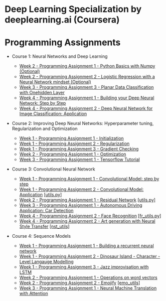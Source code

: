 # Deep Learning Specialization by deeplearning.ai (Coursera)

# Programming Assignments
* Course 1: Neural Networks and Deep Learning

  * [Week 2 - Programming Assignment 1 - Python Basics with Numpy (Optional)](https://github.com/kool7/Deep_Learning_Coursera/blob/master/Neural%20Network%20And%20Deep%20Learning/Python_Basics_With_Numpy_v3a.ipynb)
  * [Week 2 - Programming Assignment 2 - Logistic Regression with a Neural Network mindset (Optional)](https://github.com/kool7/Deep_Learning_Coursera/blob/master/Neural%20Network%20And%20Deep%20Learning/Logistic_Regression_with_a_Neural_Network_mindset_v6a.ipynb)
  * [Week 3 - Programming Assignment 3 - Planar Data Classification with Onehidden Layer](https://github.com/kool7/Deep_Learning_Specialization_Coursera_2020/blob/master/Neural%20Network%20And%20Deep%20Learning/week3/Planar_data_classification_with_onehidden_layer_v6c.ipynb)
  * [Week 4 - Programming Assignment 1 - Building your Deep Neural Network: Step by Step](https://github.com/kool7/Deep_Learning_Coursera/blob/master/Neural%20Network%20And%20Deep%20Learning/Building_your_Deep_Neural_Network_Step_by_Step_v8a.ipynb)
  * [Week 4 - Programming Assignment 2 - Deep Neural Network for Image Classification: Application](https://github.com/kool7/Deep_Learning_Coursera/blob/master/Neural%20Network%20And%20Deep%20Learning/Deep%2BNeural%2BNetwork%2B-%2BApplication%2Bv8.ipynb)

* Course 2: Improving Deep Neural Networks: Hyperparameter tuning, Regularization and Optimization

  * [Week 1 - Programming Assignment 1 - Initialization](https://github.com/kool7/Deep_Learning_Coursera/blob/master/Improving%20Deep%20Neural%20Networks%20Hyperparameter%20tuning%2C%20Regularization%20and%20Optimization/Initialization.ipynb)
  * [Week 1 - Programming Assignment 2 - Regularization](https://github.com/kool7/Deep_Learning_Coursera/blob/master/Improving%20Deep%20Neural%20Networks%20Hyperparameter%20tuning%2C%20Regularization%20and%20Optimization/Regularization_v2a.ipynb)
  * [Week 1 - Programming Assignment 3 - Gradient Checking](https://github.com/kool7/Deep_Learning_Coursera/blob/master/Improving%20Deep%20Neural%20Networks%20Hyperparameter%20tuning%2C%20Regularization%20and%20Optimization/Gradient%2BChecking%2Bv1.ipynb)
  * [Week 2 - Programming Assignment 1 - Optimization](https://github.com/kool7/Deep_Learning_Coursera/blob/master/Improving%20Deep%20Neural%20Networks%20Hyperparameter%20tuning%2C%20Regularization%20and%20Optimization/Optimization_methods_v1b.ipynb)
  * [Week 3 - Programming Assignment 1 - Tensorflow Tutorial](https://github.com/kool7/Deep_Learning_Specialization_Coursera_2020/blob/master/Improving%20Deep%20Neural%20Networks%20Hyperparameter%20tuning%2C%20Regularization%20and%20Optimization/TensorFlow_Tutorial_v3b.ipynb)

* Course 3: Convolutional Neural Network
 
  * [Week 1 - Programming Assignment 1 - Convolutional Model: step by step](https://github.com/kool7/Deep_Learning_Specialization_Coursera_2020/blob/master/Convolutional%20Neural%20Network/Convolution_model_Step_by_Step_v2a.ipynb)
  * [Week 1 - Programming Assignment 2 - Convolutional Model: Application](https://github.com/kool7/Deep_Learning_Specialization_Coursera_2020/blob/master/Convolutional%20Neural%20Network/Convolution_model_Application_v1a.ipynb) [[utils.py]](https://github.com/kool7/Deep_Learning_Specialization_Coursera_2020/blob/master/Convolutional%20Neural%20Network/cnn_utils.py)
  * [Week 2 - Programming Assignment 1 - Residual Network](https://github.com/kool7/Deep_Learning_Specialization_Coursera_2020/blob/master/Convolutional%20Neural%20Network/week2/Residual_Networks_v2a.ipynb) [[utils.py]](https://github.com/kool7/Deep_Learning_Specialization_Coursera_2020/blob/master/Convolutional%20Neural%20Network/week2/resnets_utils.py)
  * [Week 3 - Programming Assignment 1 - Autonomous Driving Application: Car Detection](https://github.com/kool7/Deep_Learning_Specialization_Coursera_2020/blob/master/Convolutional%20Neural%20Network/week3/Autonomous_driving_application_Car_detection_v3a.ipynb)
  * [Week 4 - Programming Assignment 2 - Face Recognition](https://github.com/kool7/Deep_Learning_Specialization_Coursera_2020/blob/master/Convolutional%20Neural%20Network/week4/Face_Recognition_v3a.ipynb) [[fr_utils.py]](https://github.com/kool7/Deep_Learning_Specialization_Coursera_2020/blob/master/Convolutional%20Neural%20Network/week4/fr_utils.py)
  * [Week 4 - Programming Assignment 2 - Art generation with Neural Style Transfer](https://github.com/kool7/Deep_Learning_Specialization_Coursera_2020/blob/master/Convolutional%20Neural%20Network/week4/Art_Generation_with_Neural_Style_Transfer_v3a.ipynb) [[nst_utils]](https://github.com/kool7/Deep_Learning_Specialization_Coursera_2020/blob/master/Convolutional%20Neural%20Network/week4/nst_utils.py)

* Course 4: Sequence Models
  
  * [Week 1 - Programming Assignment 1 - Building a recurrent neural network](https://github.com/kool7/Deep_Learning_Specialization_Coursera_2020/blob/master/Sequence%20Models/week%201/Building_a_Recurrent_Neural_Network_Step_by_Step_v3b.ipynb)
  * [Week 1 - Programming Assignment 2 - Dinosaur Island - Character - Level Langauge Modelling](https://github.com/kool7/Deep_Learning_Specialization_Coursera_2020/blob/master/Sequence%20Models/week%201/Dinosaurus_Island_Character_level_language_model_final_v3b.ipynb)
  * [Week 1 - Programming Assignment 3 - Jazz improvisation with LSTM](https://github.com/kool7/Deep_Learning_Specialization_Coursera_2020/blob/master/Sequence%20Models/week%201/Improvise_a_Jazz_Solo_with_an_LSTM_Network_v3a.ipynb)
  * [Week 2 - Programming Assignment 1 - Operations on word vectors](https://github.com/kool7/Deep_Learning_Specialization_Coursera_2020/blob/master/Sequence%20Models/week%202/Operations_on_word_vectors_v2a.ipynb)
  * [Week 2 - Programming Assignment 2 - Emojify](https://github.com/kool7/Deep_Learning_Specialization_Coursera_2020/blob/master/Sequence%20Models/week%202/Emojify_v2a.ipynb) [[emo_utils]](https://github.com/kool7/Deep_Learning_Specialization_Coursera_2020/blob/master/Sequence%20Models/week%202/emo_utils.py)
  * [Week 3 - Programming Assignment 1 - Neural Machine Translation with Attention](https://github.com/kool7/Deep_Learning_Specialization_Coursera_2020/blob/master/Sequence%20Models/week3/Neural_machine_translation_with_attention_v4a.ipynb)
